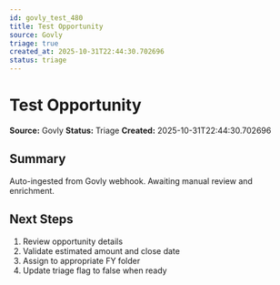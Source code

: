```yaml
---
id: govly_test_480
title: Test Opportunity
source: Govly
triage: true
created_at: 2025-10-31T22:44:30.702696
status: triage
---
```


# Test Opportunity

**Source:** Govly
**Status:** Triage
**Created:** 2025-10-31T22:44:30.702696

## Summary

Auto-ingested from Govly webhook. Awaiting manual review and enrichment.

## Next Steps

1. Review opportunity details
2. Validate estimated amount and close date
3. Assign to appropriate FY folder
4. Update triage flag to false when ready
